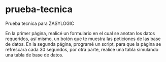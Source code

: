 # prueba-tecnica
Prueba tecnica para ZASYLOGIC

En la primer página, realicé un formulario en el cual se anotan los datos requeridos, así mismo, un botón que te muestra las peticiones de las base de datos.
En la segunda página, programé un script, para que la página se refrescara cada 30 segundos, por otra parte, realice una tabla simulando una tabla de base de datos.
